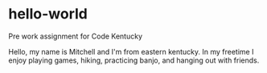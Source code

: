 # hello-world
Pre work assignment for Code Kentucky

Hello, my name is Mitchell and I'm from eastern kentucky. In my freetime I enjoy playing games, hiking, practicing banjo, and hanging out with friends.
